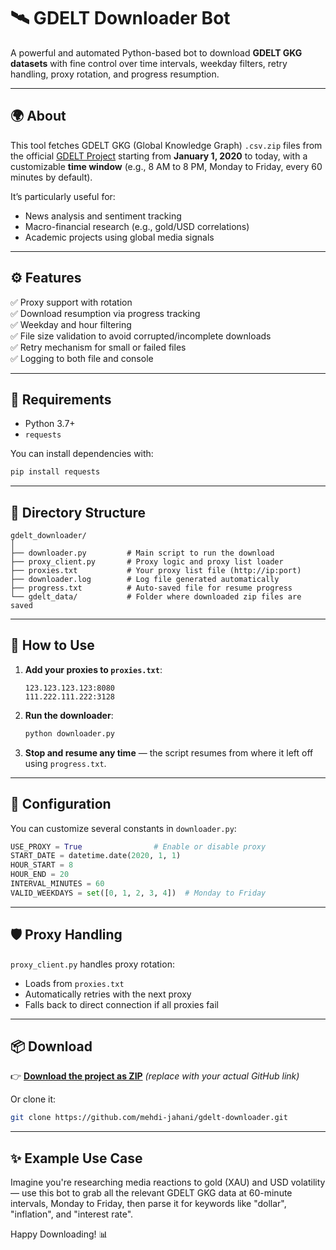 
# 🛰️ GDELT Downloader Bot

A powerful and automated Python-based bot to download **GDELT GKG datasets** with fine control over time intervals, weekday filters, retry handling, proxy rotation, and progress resumption.

---

## 🌍 About

This tool fetches GDELT GKG (Global Knowledge Graph) `.csv.zip` files from the official [GDELT Project](https://www.gdeltproject.org/) starting from **January 1, 2020** to today, with a customizable **time window** (e.g., 8 AM to 8 PM, Monday to Friday, every 60 minutes by default).

It’s particularly useful for:

- News analysis and sentiment tracking
- Macro-financial research (e.g., gold/USD correlations)
- Academic projects using global media signals

---

## ⚙️ Features

✅ Proxy support with rotation  
✅ Download resumption via progress tracking  
✅ Weekday and hour filtering  
✅ File size validation to avoid corrupted/incomplete downloads  
✅ Retry mechanism for small or failed files  
✅ Logging to both file and console  

---

## 🧰 Requirements

- Python 3.7+
- `requests`

You can install dependencies with:

```bash
pip install requests
```

---

## 📁 Directory Structure

```
gdelt_downloader/
│
├── downloader.py         # Main script to run the download
├── proxy_client.py       # Proxy logic and proxy list loader
├── proxies.txt           # Your proxy list file (http://ip:port)
├── downloader.log        # Log file generated automatically
├── progress.txt          # Auto-saved file for resume progress
└── gdelt_data/           # Folder where downloaded zip files are saved
```

---

## 🚀 How to Use

1. **Add your proxies to `proxies.txt`**:
   ```
   123.123.123.123:8080
   111.222.111.222:3128
   ```

2. **Run the downloader**:
   ```bash
   python downloader.py
   ```

3. **Stop and resume any time** — the script resumes from where it left off using `progress.txt`.

---

## 🔧 Configuration

You can customize several constants in `downloader.py`:

```python
USE_PROXY = True                # Enable or disable proxy
START_DATE = datetime.date(2020, 1, 1)
HOUR_START = 8
HOUR_END = 20
INTERVAL_MINUTES = 60
VALID_WEEKDAYS = set([0, 1, 2, 3, 4])  # Monday to Friday
```

---

## 🛡️ Proxy Handling

`proxy_client.py` handles proxy rotation:

- Loads from `proxies.txt`
- Automatically retries with the next proxy
- Falls back to direct connection if all proxies fail

---

## 📦 Download

👉 [**Download the project as ZIP**](https://github.com/mehdi-jahani/gdelt-downloader/archive/refs/heads/main.zip) *(replace with your actual GitHub link)*

Or clone it:

```bash
git clone https://github.com/mehdi-jahani/gdelt-downloader.git
```

---

## ✨ Example Use Case

Imagine you're researching media reactions to gold (XAU) and USD volatility — use this bot to grab all the relevant GDELT GKG data at 60-minute intervals, Monday to Friday, then parse it for keywords like "dollar", "inflation", and "interest rate".

Happy Downloading! 📊
